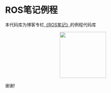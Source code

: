 # ROS笔记例程
本代码库为博客专栏[《ROS笔记》](https://blog.csdn.net/qq_32618327/column/info/39222)的例程代码库

<div align=center><img src="https://img-blog.csdnimg.cn/20190614093941132.png" width="150" height="150" /></div>

谢谢!
